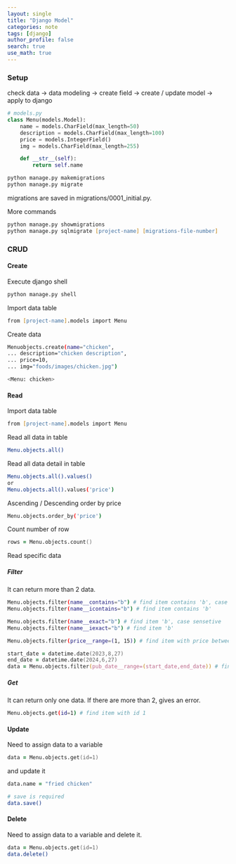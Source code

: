 ```yaml
---
layout: single
title: "Django Model"
categories: note
tags: [django]
author_profile: false
search: true
use_math: true
---
```


### Setup
check data -> data modeling -> create field -> create / update model -> apply to django

```python
# models.py
class Menu(models.Model):
    name = models.CharField(max_length=50)
    description = models.CharField(max_length=100)
    price = models.IntegerField()
    img = models.CharField(max_length=255)

    def __str__(self):
        return self.name
```


```zsh
python manage.py makemigrations
python manage.py migrate
```

migrations are saved in migrations/0001_initial.py.

More commands
```zsh
python manage.py showmigrations
python manage.py sqlmigrate [project-name] [migrations-file-number]
```

### CRUD

#### Create

Execute django shell
```zsh
python manage.py shell
```

Import data table
```zsh
from [project-name].models import Menu
```

Create data
```zsh
Menuobjects.create(name="chicken",
... description="chicken description",
... price=10,
... img="foods/images/chicken.jpg")

<Menu: chicken>
```



#### Read
Import data table
```zsh
from [project-name].models import Menu
```

Read all data in table
```zsh
Menu.objects.all()
```

Read all data detail in table
```zsh
Menu.objects.all().values()
or 
Menu.objects.all().values('price')
```

Ascending / Descending order by price
```zsh
Menu.objects.order_by('price')
```

Count number of row
```zsh
rows = Menu.objects.count()
```


Read specific data
##### Filter

It can return more than 2 data.



```zsh
Menu.objects.filter(name__contains="b") # find item contains 'b', case sensetive
Menu.objects.filter(name__icontains="b") # find item contains 'b' 

Menu.objects.filter(name__exact="b") # find item 'b', case sensetive
Menu.objects.filter(name__iexact="b") # find item 'b'

Menu.objects.filter(price__range=(1, 15)) # find item with price between 1 and 15

start_date = datetime.date(2023,8,27)
end_date = datetime.date(2024,6,27)
data = Menu.objects.filter(pub_date__range=(start_date,end_date)) # find item published date between 2023-06-27 and 2024-06-27
```
##### Get

It can return only one data. If there are more than 2, gives an error.
```zsh
Menu.objects.get(id=1) # find item with id 1

```


#### Update

Need to assign data to a variable
```zsh
data = Menu.objects.get(id=1)
```

and update it

```zsh
data.name = "fried chicken"

# save is required
data.save() 
```


#### Delete

Need to assign data to a variable and delete it.
```zsh
data = Menu.objects.get(id=1)
data.delete()
```